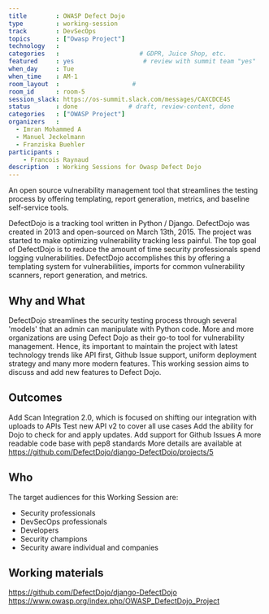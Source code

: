 ```yaml
---
title        : OWASP Defect Dojo
type         : working-session
track        : DevSecOps
topics       : ["Owasp Project"]
technology   :
categories   :                      # GDPR, Juice Shop, etc.
featured     : yes                   # review with summit team "yes"
when_day     : Tue
when_time    : AM-1
room_layout  :                    #
room_id      : room-5
session_slack: https://os-summit.slack.com/messages/CAXCDCE4S
status       : done              # draft, review-content, done
categories   : ["OWASP Project"]
organizers   :
  - Imran Mohammed A
  - Manuel Jeckelmann
  - Franziska Buehler
participants :
    - Francois Raynaud
description  : Working Sessions for Owasp Defect Dojo
---
```

An open source vulnerability management tool that streamlines the testing process by offering templating, report generation, metrics, and baseline self-service tools.

DefectDojo is a tracking tool written in Python / Django. DefectDojo was created in 2013 and open-sourced on March 13th, 2015. The project was started to make optimizing vulnerability tracking less painful. The top goal of DefectDojo is to reduce the amount of time security professionals spend logging vulnerabilities. DefectDojo accomplishes this by offering a templating system for vulnerabilities, imports for common vulnerability scanners, report generation, and metrics.

## Why and What

DefectDojo streamlines the security testing process through several 'models' that an admin can manipulate with Python code. More and more organizations are using Defect Dojo as their go-to tool for vulnerability management. Hence, its important to maintain the project with latest technology trends like API first,  Github Issue support, uniform deployment strategy and many more modern features. This working session aims to discuss and add new features to Defect Dojo.

## Outcomes

Add Scan Integration 2.0, which is focused on shifting our integration with uploads to APIs
Test new API v2 to cover all use cases
Add the ability for Dojo to check for and apply updates.
Add support for Github Issues
A more readable code base with pep8 standards
More details are available at https://github.com/DefectDojo/django-DefectDojo/projects/5

## Who

The target audiences for this Working Session are:
- Security professionals
- DevSecOps professionals
- Developers
- Security champions
- Security aware individual and companies

## Working materials
https://github.com/DefectDojo/django-DefectDojo
https://www.owasp.org/index.php/OWASP_DefectDojo_Project
